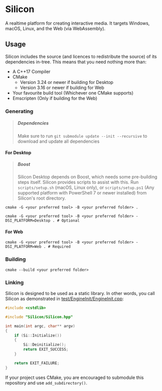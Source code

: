 # Silicon
A realtime platform for creating interactive media. It targets Windows, macOS, Linux, and the Web (via WebAssembly).

## Usage
Silicon includes the source (and licences to redistribute the source) of its dependencies in-tree. This means that you need nothing more than:
- A C++17 Compiler
- CMake
  - Version 3.24 or newer if building for Desktop
  - Version 3.16 or newer if building for Web
- Your favourite build tool (Whichever one CMake supports)
- Emscripten (Only if building for the Web)

### Generating

> ##### Dependencies
> Make sure to run `git submodule update --init --recursive` to download and update all dependencies

#### For Desktop

> ##### Boost 
> Silicon Desktop depends on Boost, which needs some pre-building steps itself. Silicon provides scripts to assist with this. Run `scripts/setup.sh` (macOS, Linux only), or `scripts/setup.ps1` (Any supported platform with PowerShell 7 or newer installed) from Silicon's root directory.
```shell
cmake -G <your preferred tool> -B <your preferred folder> .
```

```shell
cmake -G <your preferred tool> -B <your preferred folder> -DSI_PLATFORM=Desktop . # Optional
```
#### For Web
```shell
cmake -G <your preferred tool> -B <your preferred folder> -DSI_PLATFORM=Web . # Required
```

### Building
```shell
cmake --build <your preferred folder>
```

### Linking
Silicon is designed to be used as a static library. In other words, you call Silicon as demonstrated in [test/EngineInit/EngineInit.cpp](test/EngineInit/EngineInit.cpp):
```cpp
#include <cstdlib>

#include "Silicon/Silicon.hpp"

int main(int argc, char** argv)
{
    if (Si::Initialize())
    {
        Si::Deinitialize();
        return EXIT_SUCCESS;
    }

    return EXIT_FAILURE;
}
```
If your project uses CMake, you are encouraged to submodule this repository and use `add_subdirectory()`.